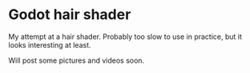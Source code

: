 # Godot hair shader
My attempt at a hair shader. Probably too slow to use in practice, but it looks interesting at least.

Will post some pictures and videos soon.
